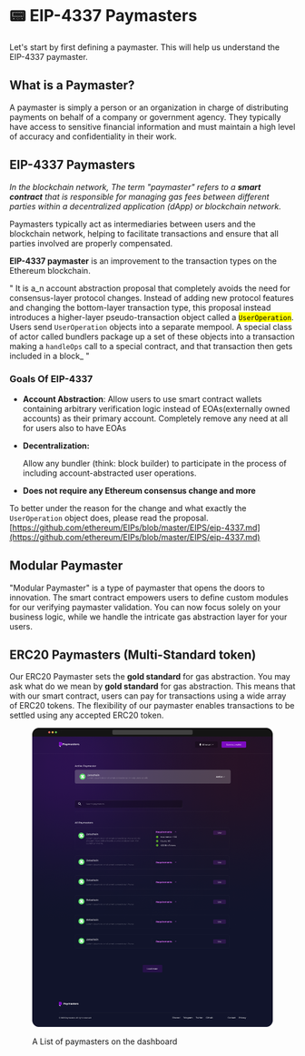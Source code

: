 # 📟 EIP-4337 Paymasters

Let's start by first defining a paymaster. This will help us understand the EIP-4337 paymaster.&#x20;

## What is a Paymaster?

A paymaster is simply a person or an organization in charge of distributing payments on behalf of a company or government agency. They typically have access to sensitive financial information and must maintain a high level of accuracy and confidentiality in their work.

## EIP-4337 Paymasters

_In the blockchain network, The term "paymaster" refers to a **smart contract** that is responsible for managing gas fees between different parties within a decentralized application (dApp) or blockchain network._

Paymasters typically act as intermediaries between users and the blockchain network, helping to facilitate transactions and ensure that all parties involved are properly compensated.

**EIP-4337 paymaster** is an improvement to the transaction types on the Ethereum blockchain.&#x20;

" It is a_n account abstraction proposal that completely avoids the need for consensus-layer protocol changes. Instead of adding new protocol features and changing the bottom-layer transaction type, this proposal instead introduces a higher-layer pseudo-transaction object called a <mark style="background-color:yellow;">`UserOperation`</mark>. Users send `UserOperation` objects into a separate mempool. A special class of actor called bundlers package up a set of these objects into a transaction making a `handleOps` call to a special contract, and that transaction then gets included in a block_ "&#x20;

### Goals Of EIP-4337

* **Account Abstraction**: Allow users to use smart contract wallets containing arbitrary verification logic instead of EOAs(externally owned accounts) as their primary account. Completely remove any need at all for users also to have EOAs&#x20;
*   **Decentralization:**&#x20;

    Allow any bundler (think: block builder) to participate in the process of including account-abstracted user operations.
* **Does not require any Ethereum consensus change and more**

To better under the reason for the change and what exactly the `UserOperation` object does, please read the proposal. [https://github.com/ethereum/EIPs/blob/master/EIPS/eip-4337.md](https://github.com/ethereum/EIPs/blob/master/EIPS/eip-4337.md)



## Modular Paymaster

"Modular Paymaster" is a type of paymaster that opens the doors to innovation. The smart contract empowers users to define custom modules for our verifying paymaster validation. You can now focus solely on your business logic, while we handle the intricate gas abstraction layer for your users.

## ERC20 Paymasters (Multi-Standard token)

Our ERC20 Paymaster sets the **gold standard** for gas abstraction. You may ask what do we mean by **gold standard** for gas abstraction.  This means that with our smart contract, users can pay for transactions using a wide array of ERC20 tokens. The flexibility of our paymaster enables transactions to be settled using any accepted ERC20 token.

<figure><img src="../.gitbook/assets/paymasterslist.png" alt=""><figcaption><p>A List of paymasters on the dashboard</p></figcaption></figure>
